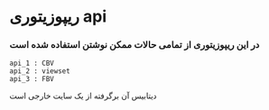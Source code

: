 # ریپوزیتوری api

### در این ریپوزیتوری از تمامی حالات ممکن نوشتن استفاده شده است 
```
api_1 : CBV
api_2 : viewset
api_3 : FBV
```
دیتابیس آن برگرفته از یک سایت خارجی است
